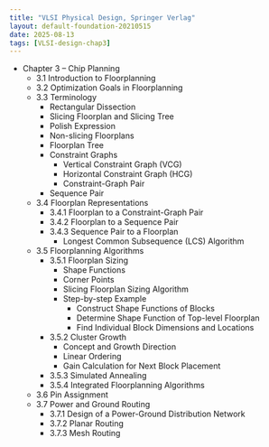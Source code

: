```yaml
---
title: "VLSI Physical Design, Springer Verlag"
layout: default-foundation-20210515
date: 2025-08-13
tags: [VLSI-design-chap3]
---
```


- Chapter 3 – Chip Planning  
  - 3.1 Introduction to Floorplanning  
  - 3.2 Optimization Goals in Floorplanning  
  - 3.3 Terminology  
    - Rectangular Dissection  
    - Slicing Floorplan and Slicing Tree  
    - Polish Expression  
    - Non-slicing Floorplans  
    - Floorplan Tree  
    - Constraint Graphs  
      - Vertical Constraint Graph (VCG)  
      - Horizontal Constraint Graph (HCG)  
      - Constraint-Graph Pair  
    - Sequence Pair  
  - 3.4 Floorplan Representations  
    - 3.4.1 Floorplan to a Constraint-Graph Pair  
    - 3.4.2 Floorplan to a Sequence Pair  
    - 3.4.3 Sequence Pair to a Floorplan  
      - Longest Common Subsequence (LCS) Algorithm  
  - 3.5 Floorplanning Algorithms  
    - 3.5.1 Floorplan Sizing  
      - Shape Functions  
      - Corner Points  
      - Slicing Floorplan Sizing Algorithm  
      - Step-by-step Example  
        - Construct Shape Functions of Blocks  
        - Determine Shape Function of Top-level Floorplan  
        - Find Individual Block Dimensions and Locations  
    - 3.5.2 Cluster Growth  
      - Concept and Growth Direction  
      - Linear Ordering  
      - Gain Calculation for Next Block Placement  
    - 3.5.3 Simulated Annealing  
    - 3.5.4 Integrated Floorplanning Algorithms  
  - 3.6 Pin Assignment  
  - 3.7 Power and Ground Routing  
    - 3.7.1 Design of a Power-Ground Distribution Network  
    - 3.7.2 Planar Routing  
    - 3.7.3 Mesh Routing
